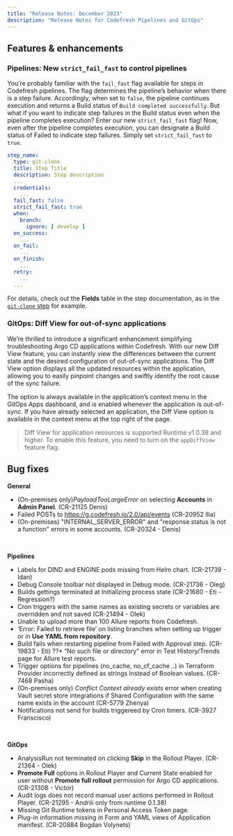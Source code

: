 ```yaml
---
title: "Release Notes: December 2023"
description: "Release Notes for Codefresh Pipelines and GitOps"
---
```


## Features & enhancements


### Pipelines: New `strict_fail_fast` to control pipelines
You’re probably familiar with the `fail_fast` flag available for steps in Codefresh pipelines. The flag determines the pipeline’s behavior when there is a step failure. Accordingly, when set to `false`, the pipeline continues execution and returns a Build status of `Build completed successfully`.
But what if you want to indicate step failures in the Build status even when the pipeline completes execution? Enter our new `strict_fail_fast` flag! Now, even after the pipeline completes execution, you can designate a Build status of Failed to indicate step failures. Simply set `strict_fail_fast` to `true`.

```yaml
step_name:
  type: git-clone
  title: Step Title
  description: Step description
  ...
  credentials:
    ...
  fail_fast: false
  strict_fail_fast: true
  when:
    branch:
      ignore: [ develop ]
  on_success:
    ...
  on_fail:
    ...
  on_finish:
    ...
  retry:
    ...  
  ...
```
For details, check out the **Fields** table in the step documentation, as in the [`git-clone` step]({{site.baseurl}}/docs//pipelines/steps/git-clone/) for example. 



### GitOps: Diff View for out-of-sync applications
We’re thrilled to introduce a significant enhancement simplifying troubleshooting Argo CD applications within Codefresh.
With our new Diff View feature, you can instantly view the differences between the current state and the desired configuration of out-of-sync applications.
The Diff View option displays all the updated resources within the application, allowing you to easily pinpoint changes and swiftly identify the root cause of the sync failure.

The option is always available in the application’s context menu in the GitOps Apps dashboard, and is enabled whenever the application is out-of-sync. If you have already selected an application, the Diff View option is available in the context menu at the top right of the page.
>Diff View for application resources is supported Runtime v1.0.38 and higher. To enable this feature, you need to turn on the `appDiffView` feature flag.

## Bug fixes

**General**  
* (On-premises only)_PayloadTooLargeError_ on selecting **Accounts** in **Admin Panel**. (CR-21125 Denis)
* Failed POSTs to https://g.codefresh.io/2.0/api/events (CR-20952 Ilia)
* (On-premises) "INTERNAL_SERVER_ERROR" and "response.status is not a function" errors in some accounts. (CR-20324 - Denis)




<br>

**Pipelines**  

* Labels for DIND and ENGINE pods missing from Helm chart. (CR-21739 - Idan)
* Debug Console toolbar not displayed in Debug mode. (CR-21736 - Oleg)
* Builds gettings terminated at Initializing process state (CR-21680 - Eti - Regression?)
* Cron triggers with the same names as existing secrets or variables are overridden and not saved (CR-21494 - Olek)
* Unable to upload more than 100 Allure reports from Codefresh.
* ‘Error: Failed to retrieve file’ on listing branches when setting up trigger or in **Use YAML from repository**. 
* Build fails when restarting pipeline from Failed with Approval step. (CR-19833 - Eti)
??* “No such file or directory” error in Test History/Trends page for Allure test reports. 
* Trigger options for pipelines (no_cache, no_cf_cache ..) in Terraform Provider incorrectly defined as strings instead of Boolean values. (CR-7468 Pasha)
* (On-premises only) _Conflict Context already exists_ error when creating Vault secret store integrations if Shared Configuration  with the same name exists in the account (CR-5779 Zhenya)
* Notifications not send for builds triggereed by Cron timers. (CR-3927 Franscisco)



<br>


**GitOps**  
* AnalysisRun not terminated on clicking **Skip** in the Rollout Player. (CR-21364 - Olek) 
* **Promote Full** options in Rollout Player and Current State enabled for user without **Promote full rollout** permission for Argo CD applications. (CR-21308 - Victor) 
* Audit logs does not record manual user actions performed in Rollout Player. (CR-21295 - Andriii only from runtime 0.1.38)
* Missing Git Runtime tokens in Personal Access Token page.
* Plug-in information missing in Form and YAML views of Application manifest. (CR-20884 Bogdan Volynets)




